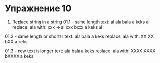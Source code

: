Упражнение 10
===
01. Replace string in a string
01.1 - same length
  text: al ala bala a keks al
  replace: ala
  with: xxx
  -> al xxx bxxx a keks al

01.2 - same length or shorter
  text: ala bala a keks
  replace: ala
  with: XX
  XX bXX a keks


01.3 - new text is longer
  text: ala bala a keks
  replace: ala
  with: XXXX
  XXXX bXXXX a keks

